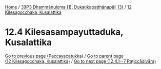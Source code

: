 
[Home](/) / [39P3 Dhammānuloma (1), Dukatikapaṭṭhānapāḷi (3)](../../39P3.md) / [12 Kilesagocchaka, Kusalattika](../12.md)

# 12.4 Kilesasampayuttaduka, Kusalattika


[Go to previous page (Paccayacatukka)](12.3/12.3.1--7/Paccayacatukka.md) / [Go to parent page (12 Kilesagocchaka, Kusalattika)](../12.md) / [Go to next page (12.4.1--7 Paṭiccādivāra)](12.4/12.4.1--7.md)


